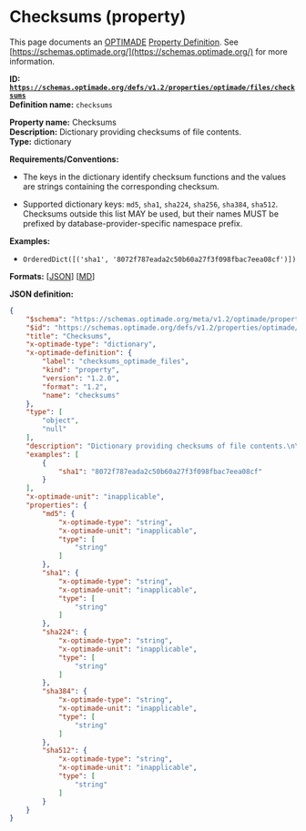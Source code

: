 # Checksums (property)

This page documents an [OPTIMADE](https://www.optimade.org/) [Property Definition](https://schemas.optimade.org/#definitions). See [https://schemas.optimade.org/](https://schemas.optimade.org/) for more information.

**ID: [`https://schemas.optimade.org/defs/v1.2/properties/optimade/files/checksums`](https://schemas.optimade.org/defs/v1.2/properties/optimade/files/checksums.md)**  
**Definition name:** `checksums`

**Property name:** Checksums  
**Description:** Dictionary providing checksums of file contents.  
**Type:** dictionary  

**Requirements/Conventions:**

- The keys in the dictionary identify checksum functions and the values are strings containing the corresponding checksum.

- Supported dictionary keys: `md5`, `sha1`, `sha224`, `sha256`, `sha384`, `sha512`.
  Checksums outside this list MAY be used, but their names MUST be prefixed by database-provider-specific namespace prefix.

**Examples:**

- `OrderedDict([('sha1', '8072f787eada2c50b60a27f3f098fbac7eea08cf')])`

**Formats:** [[JSON](checksums.json)] [[MD](checksums.md)]

**JSON definition:**

``` json
{
    "$schema": "https://schemas.optimade.org/meta/v1.2/optimade/property_definition.md",
    "$id": "https://schemas.optimade.org/defs/v1.2/properties/optimade/files/checksums",
    "title": "Checksums",
    "x-optimade-type": "dictionary",
    "x-optimade-definition": {
        "label": "checksums_optimade_files",
        "kind": "property",
        "version": "1.2.0",
        "format": "1.2",
        "name": "checksums"
    },
    "type": [
        "object",
        "null"
    ],
    "description": "Dictionary providing checksums of file contents.\n\n**Requirements/Conventions:**\n\n- The keys in the dictionary identify checksum functions and the values are strings containing the corresponding checksum.\n\n- Supported dictionary keys: `md5`, `sha1`, `sha224`, `sha256`, `sha384`, `sha512`.\n  Checksums outside this list MAY be used, but their names MUST be prefixed by database-provider-specific namespace prefix.",
    "examples": [
        {
            "sha1": "8072f787eada2c50b60a27f3f098fbac7eea08cf"
        }
    ],
    "x-optimade-unit": "inapplicable",
    "properties": {
        "md5": {
            "x-optimade-type": "string",
            "x-optimade-unit": "inapplicable",
            "type": [
                "string"
            ]
        },
        "sha1": {
            "x-optimade-type": "string",
            "x-optimade-unit": "inapplicable",
            "type": [
                "string"
            ]
        },
        "sha224": {
            "x-optimade-type": "string",
            "x-optimade-unit": "inapplicable",
            "type": [
                "string"
            ]
        },
        "sha384": {
            "x-optimade-type": "string",
            "x-optimade-unit": "inapplicable",
            "type": [
                "string"
            ]
        },
        "sha512": {
            "x-optimade-type": "string",
            "x-optimade-unit": "inapplicable",
            "type": [
                "string"
            ]
        }
    }
}
```